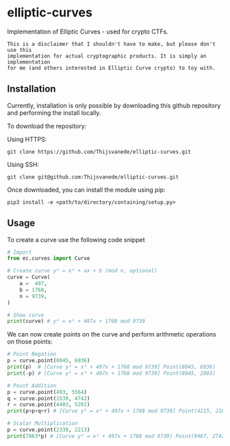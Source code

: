 # elliptic-curves
Implementation of Elliptic Curves - used for crypto CTFs.

```
This is a disclaimer that I shouldn't have to make, but please don't use this
implementation for actual cryptographic products. It is simply an implementation
for me (and others interested in Elliptic Curve crypto) to toy with.
```

## Installation
Currently, installation is only possible by downloading this github repository and performing the install locally.

To download the repository:

Using HTTPS:
```
git clone https://github.com/Thijsvanede/elliptic-curves.git
```

Using SSH:
```
git clone git@github.com:Thijsvanede/elliptic-curves.git
```

Once downloaded, you can install the module using pip:
```
pip3 install -e <path/to/directory/containing/setup.py>
```

## Usage
To create a curve use the following code snippet
```python
# Import
from ec.curves import Curve

# Create curve y² = x³ + ax + b (mod n, optional)
curve = Curve(
    a =  497,
    b = 1768,
    n = 9739,
)

# Show curve
print(curve) # y² = x³ + 497x + 1768 mod 9739
```

We can now create points on the curve and perform arithmetic operations on those points:
```python
# Point Negation
p = curve.point(8045, 6936)
print(p)  # [Curve y² = x³ + 497x + 1768 mod 9739] Point(8045, 6936)
print(-p) # [Curve y² = x³ + 497x + 1768 mod 9739] Point(8045, 2803)

# Point Addition
p = curve.point(493, 5564)
q = curve.point(1539, 4742)
r = curve.point(4403, 5202)
print(p+p+q+r) # [Curve y² = x³ + 497x + 1768 mod 9739] Point(4215, 2162)

# Scalar Multiplication
p = curve.point(2339, 2213)
print(7863*p) # [Curve y² = x³ + 497x + 1768 mod 9739] Point(9467, 2742)
```
